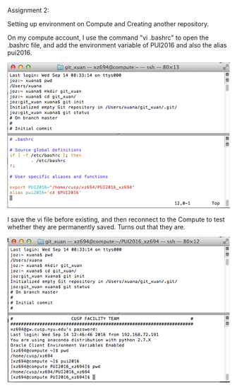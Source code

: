 Assignment 2:

Setting up environment on Compute and Creating another repository.

On my compute account, I use the command "vi .bashrc" to open the .bashrc file, and add the environment variable of PUI2016 and also the alias pui2016.

![Screenshot 1](Bashrc.png)

I save the vi file before existing, and then reconnect to the Compute to test whether they are permanently saved. Turns out that they are.

![Screenshot 2](AliasTest.png)